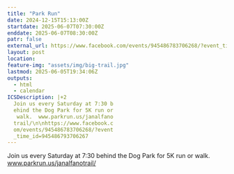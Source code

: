 ```yaml
---
title: "Park Run"
date: 2024-12-15T15:13:00Z
startdate: 2025-06-07T07:30:00Z
enddate: 2025-06-07T08:30:00Z
patr: false
external_url: https://www.facebook.com/events/945486783706268/?event_time_id=945486793706267
layout: post
location: 
feature-img: "assets/img/big-trail.jpg"
lastmod: 2025-06-05T19:34:06Z
outputs:
  - html
  - calendar
ICSDescription: |+2
  Join us every Saturday at 7:30 b  ehind the Dog Park for 5K run or   walk.  www.parkrun.us/janalfano  trail/\n\nhttps://www.facebook.c  om/events/945486783706268/?event  _time_id=945486793706267
---
```


Join us every Saturday at 7&#58;30 behind the Dog Park for 5K run or walk.  www.parkrun.us/janalfanotrail/<br>
  <br>
  
